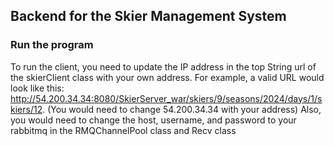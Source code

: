 ## Backend for the Skier Management System

### Run the program 
To run the client, you need to update the IP address in the top String url of the skierClient class with your own address. For example, a valid URL would look like this: http://54.200.34.34:8080/SkierServer_war/skiers/9/seasons/2024/days/1/skiers/12. (You would need to change 54.200.34.34 with your address)
Also, you would need to change the host, username, and password to your rabbitmq in the RMQChannelPool class and Recv class 
